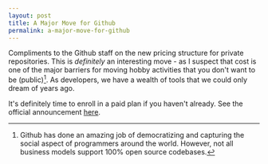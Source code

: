 ```yaml
---
layout: post
title: A Major Move for Github
permalink: a-major-move-for-github
---
```


Compliments to the Github staff on the new pricing structure for private repositories. This is *definitely* an interesting move - as I suspect that cost is one of the major barriers for moving hobby activities that you don't want to be (public)[^fn-github_footnote].  As developers, we have a wealth of tools that we could only dream of years ago.

It's definitely time to enroll in a paid plan if you haven't already.  See the official announcement [here](https://github.com/blog/2164-introducing-unlimited-private-repositories).

[^fn-github_footnote]: Github has done an amazing job of democratizing and capturing the social aspect of programmers around the world. However, not all business models support 100% open source codebases.
